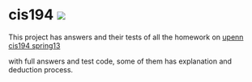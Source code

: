 # cis194 ![](https://github.com/cmal/cis194/workflows/Haskell%20CI/badge.svg?branch=master)

This project has answers and their tests of all the homework on [upenn cis194 spring13](https://www.cis.upenn.edu/~cis194/spring13/lectures.html)

with full answers and test code, some of them has explanation and deduction process.

